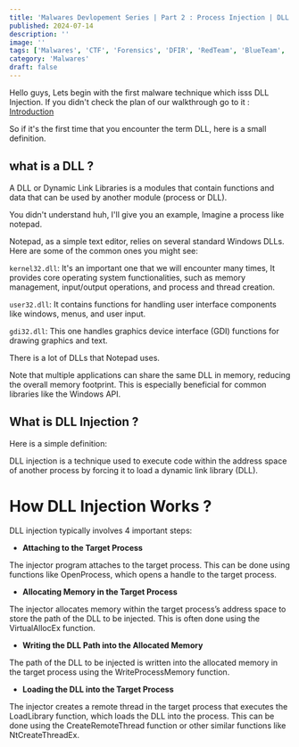```yaml
---
title: 'Malwares Devlopement Series | Part 2 : Process Injection | DLL Injection'
published: 2024-07-14
description: ''
image: ''
tags: ['Malwares', 'CTF', 'Forensics', 'DFIR', 'RedTeam', 'BlueTeam', 'APT', 'Threat Hunting']
category: 'Malwares'
draft: false 
---
```


Hello guys, Lets begin with the first malware technique which isss DLL Injection. If you didn't check the plan of our walkthrough go to it : [Introduction](link.com)

So if it's the first time that you encounter the term DLL, here is a small definition. 


## what is a DLL ?

A DLL or Dynamic Link Libraries is a modules that contain functions and data that can be used by another module (process or DLL).

You didn't understand huh, I'll give you an example, Imagine a process like notepad.


Notepad, as a simple text editor, relies on several standard Windows DLLs. Here are some of the common ones you might see:

```kernel32.dll```: It's an important one that we will encounter many times, It provides core operating system functionalities, such as memory management, input/output operations, and process and thread creation.

```user32.dll```: It contains functions for handling user interface components like windows, menus, and user input.

```gdi32.dll```: This one handles graphics device interface (GDI) functions for drawing graphics and text.

There is a lot of DLLs that Notepad uses.     

Note that multiple applications can share the same DLL in memory, reducing the overall memory footprint. This is especially beneficial for common libraries like the Windows API.

## What is DLL Injection ?

Here is a simple definition:

DLL injection is a technique used to execute code within the address space of another process by forcing it to load a dynamic link library (DLL).

# How DLL Injection Works ?

DLL injection typically involves 4 important steps:

- **Attaching to the Target Process**

The injector program attaches to the target process. This can be done using functions like OpenProcess, which opens a handle to the target process.

- **Allocating Memory in the Target Process**

The injector allocates memory within the target process’s address space to store the path of the DLL to be injected. This is often done using the VirtualAllocEx function.

- **Writing the DLL Path into the Allocated Memory**

The path of the DLL to be injected is written into the allocated memory in the target process using the WriteProcessMemory function.

- **Loading the DLL into the Target Process** 

The injector creates a remote thread in the target process that executes the LoadLibrary function, which loads the DLL into the process. This can be done using the CreateRemoteThread function or other similar functions like NtCreateThreadEx.






